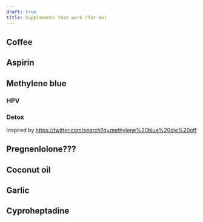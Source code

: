 ```yaml
---
draft: true
title: Supplements that work (for me)
---
```


## Coffee

## Aspirin

## Methylene blue

### HPV

### Detox

Inspired by https://twitter.com/search?q=methylene%20blue%20die%20off

## Pregnenlolone???

## Coconut oil

## Garlic

## Cyproheptadine

